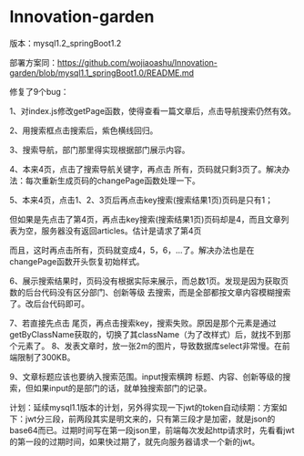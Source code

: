 # Innovation-garden
版本：mysql1.2_springBoot1.2

部署方案同：https://github.com/wojiaoashu/Innovation-garden/blob/mysql1.1_springBoot1.0/README.md

修复了9个bug：

1、对index.js修改getPage函数，使得查看一篇文章后，点击导航搜索仍然有效。

2、用搜索框点击搜索后，紫色横线回归。

3、搜索导航，部门那里得实现根据部门展示内容。

4、本来4页，点击了搜索导航关键字，再点击 所有，页码就只剩3页了。解决办法：每次重新生成页码的changePage函数处理一下。

5、本来4页，点击1、2、3页后再点击key搜索(搜索结果1页)页码是只有1；

但如果是先点击了第4页，再点击key搜索(搜索结果1页)页码却是4，而且文章列表为空，服务器没有返回articles。估计是请求了第4页

而且，这时再点击所有，页码就变成4，5，6，...了。解决办法也是在changePage函数开头恢复初始样式。

6、展示搜索结果时，页码没有根据实际来展示，而总数1页。发现是因为获取页数的后台代码没有区分部门、创新等级 去搜索，而是全部都按文章内容模糊搜索了。改后台代码即可。

7、若直接先点击 尾页，再点击搜索key，搜索失败。原因是那个元素是通过getByClassName获取的，切换了其className（为了改样式）后，就找不到那个元素了。
8、发表文章时，放一张2m的图片，导致数据库select非常慢。在前端限制了300KB。

9、文章标题应该也要纳入搜索范围。input搜索横跨 标题、内容、创新等级的搜索，但如果input的是部门的话，就单独搜索部门的记录。

计划：延续mysql1.1版本的计划，另外得实现一下jwt的token自动续期：方案如下：jwt分三段，前两段其实是明文来的，只有第三段才是加密，就是json的base64而已。过期时间写在第一段json里，前端每次发起http请求时，先看看jwt的第一段的过期时间，如果快过期了，就先向服务器请求一个新的jwt。
